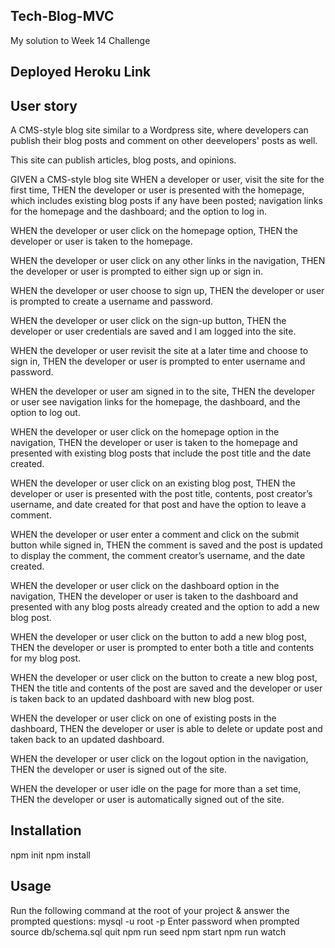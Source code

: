 ## Tech-Blog-MVC
My solution to Week 14 Challenge

## Deployed Heroku Link



## User story

A CMS-style blog site similar to a Wordpress site, where developers can publish their blog posts and comment on other deevelopers' posts as well.

This site can publish articles, blog posts, and opinions.

GIVEN a CMS-style blog site
WHEN a developer or user, visit the site for the first time, THEN the developer or user is presented with the homepage, which includes existing blog posts if any have been posted; navigation links for the homepage and the dashboard; and the option to log in.

WHEN the developer or user click on the homepage option, THEN the developer or user is taken to the homepage.

WHEN the developer or user click on any other links in the navigation, THEN the developer or user is prompted to either sign up or sign in.

WHEN the developer or user choose to sign up, THEN the developer or user is prompted to create a username and password.

WHEN the developer or user click on the sign-up button, THEN the developer or user credentials are saved and I am logged into the site.

WHEN the developer or user revisit the site at a later time and choose to sign in, THEN the developer or user is prompted to enter username and password.

WHEN the developer or user am signed in to the site, THEN the developer or user see navigation links for the homepage, the dashboard, and the option to log out.

WHEN the developer or user click on the homepage option in the navigation, THEN the developer or user is taken to the homepage and presented with existing blog posts that include the post title and the date created.

WHEN the developer or user click on an existing blog post, THEN the developer or user is presented with the post title, contents, post creator’s username, and date created for that post and have the option to leave a comment.

WHEN the developer or user enter a comment and click on the submit button while signed in, THEN the comment is saved and the post is updated to display the comment, the comment creator’s username, and the date created.

WHEN the developer or user click on the dashboard option in the navigation, THEN the developer or user is taken to the dashboard and presented with any blog posts already created and the option to add a new blog post.

WHEN the developer or user click on the button to add a new blog post, THEN the developer or user is prompted to enter both a title and contents for my blog post.

WHEN the developer or user click on the button to create a new blog post, THEN the title and contents of the post are saved and the developer or user is taken back to an updated dashboard with new blog post.

WHEN the developer or user click on one of existing posts in the dashboard, THEN the developer or user is able to delete or update post and taken back to an updated dashboard.

WHEN the developer or user click on the logout option in the navigation, THEN the developer or user is signed out of the site.

WHEN the developer or user idle on the page for more than a set time, THEN the developer or user is automatically signed out of the site.  

## Installation
npm init
npm install

## Usage

Run the following command at the root of your project & answer the prompted questions:
mysql -u root -p
Enter password when prompted
source db/schema.sql
quit
npm run seed
npm start
npm run watch